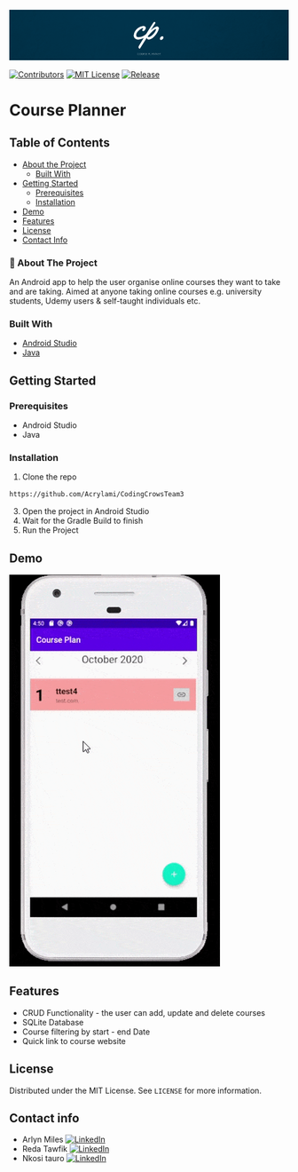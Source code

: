 

![App Banner](readme_resources/coursebanner.png)

<!-- PROJECT SHIELDS -->

[![Contributors][contributors-shield]][contributors-url]
[![MIT License][license-shield]][license-url]
[![Release](https://img.shields.io/github/v/release/Acrylami/CodingCrowsTeam3?style=flat-square)](https://github.com/Acrylami/CodingCrowsTeam3/releases/tag/1.0)

# Course Planner



<!-- TABLE OF CONTENTS -->
## Table of Contents

* [About the Project](#about-the-project)
  * [Built With](#built-with)
* [Getting Started](#getting-started)
  * [Prerequisites](#prerequisites)
  * [Installation](#installation)
* [Demo](#demo)
* [Features](#features)
* [License](#license)
* [Contact Info](#contact)





<!-- ABOUT THE PROJECT -->
 ### 📱 About The Project

An Android app to help the user organise online courses they want to take and are taking. Aimed at anyone taking online courses e.g. university students, Udemy users & self-taught individuals etc.



### Built With
* [Android Studio](https://developer.android.com/studio)
* [Java](https://www.java.com/en/)


<!-- GETTING STARTED -->
## Getting Started
### Prerequisites

* Android Studio
* Java


### Installation
 
1. Clone the repo
```sh
https://github.com/Acrylami/CodingCrowsTeam3
```
3. Open the project in Android Studio
4. Wait for the Gradle Build to finish
5. Run the Project



<!-- USAGE EXAMPLES -->
## Demo
![Demo](readme_resources/android.gif)

## Features

* CRUD Functionality - the user can add, update and delete courses
* SQLite Database
* Course filtering by start - end Date
* Quick link to course website



<!-- LICENSE -->
## License

Distributed under the MIT License. See `LICENSE` for more information.



<!-- MARKDOWN LINKS & IMAGES -->
<!-- https://www.markdownguide.org/basic-syntax/#reference-style-links -->
[contributors-shield]: https://img.shields.io/github/contributors/Acrylami/CodingCrowsTeam3.svg?style=flat-square
[contributors-url]: https://github.com/Acrylami/CodingCrowsTeam3/graphs/contributors
[license-shield]: https://img.shields.io/github/license/Acrylami/CodingCrowsTeam3.svg?style=flat-square
[license-url]: https://github.com/Acrylami/CodingCrowsTeam3/blob/master/LICENSE.txt


<!-- Contact Info -->


<!-- Contact Info -->
## Contact info


* Arlyn Miles [![LinkedIn](https://img.shields.io/badge/-LinkedIn-blue)](https://www.linkedin.com/in/arlyn-m-06b4331b9/) 
* Reda Tawfik [![LinkedIn](https://img.shields.io/badge/-LinkedIn-blue)](https://www.linkedin.com/in/redatawfik/) 
* Nkosi tauro [![LinkedIn](https://img.shields.io/badge/-LinkedIn-blue)](https://www.linkedin.com/in/nkosi-tauro/) 